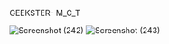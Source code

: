 GEEKSTER- M_C_T

![Screenshot (242)](https://user-images.githubusercontent.com/104826351/218002466-53ccef12-4bfa-42d0-bc24-1b78c6ae760e.png)
![Screenshot (243)](https://user-images.githubusercontent.com/104826351/218072624-a6834fb3-5e58-4df5-824b-73556498e79b.png)



